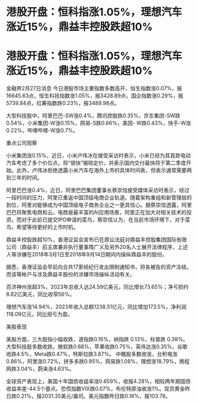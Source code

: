 # 港股开盘：恒科指涨1.05%，理想汽车涨近15%，鼎益丰控股跌超10%

# 港股开盘：恒科指涨1.05%，理想汽车涨近15%，鼎益丰控股跌超10%

金融界2月27日消息
今日港股市场主要指数多数高开，恒生指数涨0.07%，报16645.63点，恒生科技指数涨1.05%，报3428.89点，国企指数涨0.29%，报5739.84点，红筹指数跌0.23%，报3489.98点。

大型科技股中，阿里巴巴-SW涨0.4%，腾讯控股跌0.35%，京东集团-SW跌0.54%，小米集团-W涨0.15%，网易-S跌0.66%，美团-
W跌0.43%，快手-W涨0.22%，哔哩哔哩-W涨0.7%。

重点公司观察

小米集团涨0.15%，近日，小米卢伟冰在接受采访时表示，小米已经为其首款电动汽车考虑了多个价位点，将“很快”揭晓定价，并表示国内交付最快将于第二季度开始。此外，卢伟冰拒绝透露小米汽车在海外上市的具体时间表，但表示通常需要两到三年的时间。

阿里巴巴涨0.4%，近日，阿里巴巴集团董事长蔡崇信接受媒体采访时表示，经过一段时间的压力，阿里已重返中国顶级电商企业轨道。随着架构重组和新管理层的到位，阿里对能够成为中国顶级电子商务企业之一更具信心。据蔡崇信透露，阿里巴巴将聚焦电商和云。电商是最丰富的AI应用场景，阿里正在加大对相关技术的投资。而对于此前已提交IPO申请的菜鸟，蔡崇信认为，在当前市场环境下，对于菜鸟，希望等待更好的上市时机。

鼎益丰控股跌超10%，香港证监会宣布已在原讼法庭对鼎益丰控股集团国际有限公司（鼎益丰）前主席兼非执行董事隋广义及另外20名人士展开法律程序，上述人等涉嫌在2018年3月1日至2018年9月14日期间内操纵鼎益丰的股份。

据悉，香港证监会早前向合共17家经纪行发出限制通知书，将各被告的资产冻结，而该等帐户与涉及鼎益丰股份的涉嫌市场操纵活动有关。

百济神州涨超3%，2023年总收入达24.59亿美元，同比增长73.65%；净亏损约8.82亿美元，同比收窄56%。

理想汽车涨14.94%，2023年收入总额1238.51亿元，同比增加173.5%，净利润118.09亿元，同比扭亏为盈。

美股表现

美股方面，三大股指小幅收跌，道指跌0.16%，纳指跌 0.13%，标普跌 0.38%。
大型科技股多数收跌。微软跌0.68%，苹果收跌0.75%，英伟达涨0.35%，谷歌收跌4.5%，Meta跌0.47%，特斯拉跌3.87%。
中概股多数收涨，台积电涨0.86%，阿里涨0.72%，拼多多跌0.95%，网易跌1.08%，理想涨18.79%，携程网跌3.04%，蔚来涨4.63%。

全球资产表现上，美国十年国债收益率涨0.659%，收报4.28%，相较两年期国债收益率差-44.5个基点。恐慌指数VIX跌0.07%，布伦特原油收涨1%。现货黄金昨日跌0.21%，报2031.35美元/盎司。美元指数昨日跌0.18%，报103.78。

